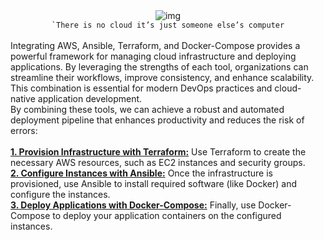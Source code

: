 
<div align="center">
<img alt="img" src="https://media2.dev.to/dynamic/image/width=1000,height=420,fit=cover,gravity=auto,format=auto/https%3A%2F%2Fdev-to-uploads.s3.amazonaws.com%2Fuploads%2Farticles%2Fuywdwbbje5dcjzesqiay.png"/><br/>
<code>`There is no cloud it’s just someone else’s computer</code>
</div>
<br/>
Integrating AWS, Ansible, Terraform, and Docker-Compose provides a powerful framework for managing cloud infrastructure and deploying applications. By leveraging the strengths of each tool, organizations can streamline their workflows, improve consistency, and enhance scalability. This combination is essential for modern DevOps practices and cloud-native application development.
<br/>
By combining these tools, we can achieve a robust and automated deployment pipeline that enhances productivity and reduces the risk of errors:
<br/>
<br/>
<strong><ins>1. Provision Infrastructure with Terraform:</ins></strong> Use Terraform to create the necessary AWS resources, such as EC2 instances and security groups.<br/>
<strong><ins>2. Configure Instances with Ansible:</ins></strong> Once the infrastructure is provisioned, use Ansible to install required software (like Docker) and configure the instances.<br/>
<strong><ins>3. Deploy Applications with Docker-Compose:</ins></strong> Finally, use Docker-Compose to deploy your application containers on the configured instances.
